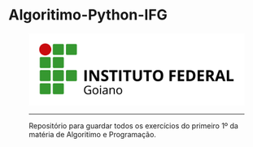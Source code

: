# Algoritimo-Python-IFG
<figure>

  <img src="logo IF-Goiano.png" alt="logo IF-Goiano.png">
 
 ---
 
 Repositório para guardar todos os exercícios do primeiro 1º da matéria de Algoritimo e Programação.

